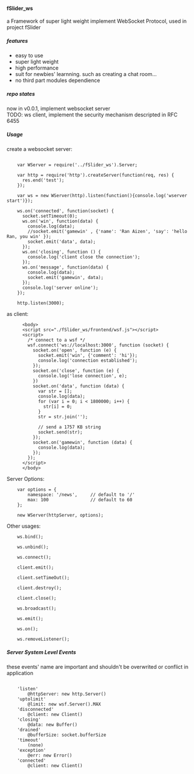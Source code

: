 #### fSlider_ws
a Framework of super light weight implement WebSocket Protocol, used in project fSlider

##### features

+ easy to use
+ super light weight
+ high performance
+ suit for newbies' learnning. such as creating a chat room...
+ no third part modules dependience

##### repo states

now in v0.0.1, implement websocket server  
TODO: ws client, implement the security mechanism descripted in RFC 6455

##### Usage

create a websocket server:
```

    var WServer = require('../fSlider_ws').Server;

    var http = require('http').createServer(function(req, res) {
      res.end('test');
    });

    var ws = new WServer(http).listen(function(){console.log('wserver start')});

    ws.on('connected', function(socket) { 
      socket.setTimeout(0);
      ws.on('win', function(data) { 
        console.log(data);  
        //socket.emit('gamewin' , {'name': 'Ran Aizen', 'say': 'hello Ran, you win' });
        socket.emit('data', data);
      });
      ws.on('closing', function () {
        console.log('client close the connection');
      });
      ws.on('message', function(data) {
        console.log(data);
        socket.emit('gamewin', data);
      });
      console.log('server online'); 
    });

    http.listen(3000);
```

as client:
```
      <body>
      <script src="./fSlider_ws/frontend/wsf.js"></script>
      <script>
        /* connect to a wsf */
        wsf.connect('ws://localhost:3000', function (socket) {
          socket.on('open', function (e) {
            socket.emit('win', {'comment': 'hi'});
            console.log('connection established');
          });
          socket.on('close', function (e) {
            console.log('lose connection', e);
          })
          socket.on('data', function (data) {
            var str = [];
            console.log(data);
            for (var i = 0; i < 1800000; i++) {
              str[i] = 0;
            }
            str = str.join('');

            // send a 1757 KB string
            socket.send(str);
          });
          socket.on('gamewin', function (data) {
            console.log(data);
          }); 
        });
      </script>
      </body>
```

Server Options:

```
    var options = {
        namespace: '/news',     // default to '/'
        max: 100                // default to 60
    };

    new WServer(httpServer, options);
```

Other usages:

```
    ws.bind();

    ws.unbind();

    ws.connect();

    client.emit();

    client.setTimeOut();

    client.destroy();

    client.close();

    ws.broadcast();

    ws.emit();

    ws.on();

    ws.removeListener();
```

##### Server System Level Events
these events' name are important and shouldn't be overwrited or conflict in application
```
    
    'listen' 
        @httpServer: new http.Server()
    'uptolimit' 
        @limit: new wsf.Server().MAX
    'disconnected' 
        @client: new Client()
    'closing' 
        @data: new Buffer()
    'drained' 
        @bufferSize: socket.bufferSize
    'timeout'
        (none)
    'exception' 
        @err: new Error()
    'connected' 
        @client: new Client()
```